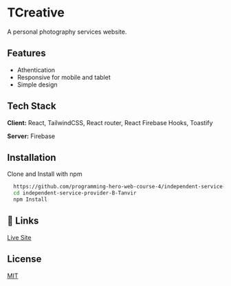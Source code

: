 
# TCreative

A personal photography services website.

## Features

- Athentication
- Responsive for mobile and tablet
- Simple design

## Tech Stack

**Client:** React, TailwindCSS, React router, React Firebase Hooks, Toastify

**Server:** Firebase

## Installation

Clone and Install with npm

```bash
  https://github.com/programming-hero-web-course-4/independent-service-provider-B-Tanvir.git
  cd independent-service-provider-B-Tanvir
  npm Install
```

## 🔗 Links
[Live Site](https://t-creative1.firebaseapp.com/)

## License

[MIT](https://choosealicense.com/licenses/mit/)


